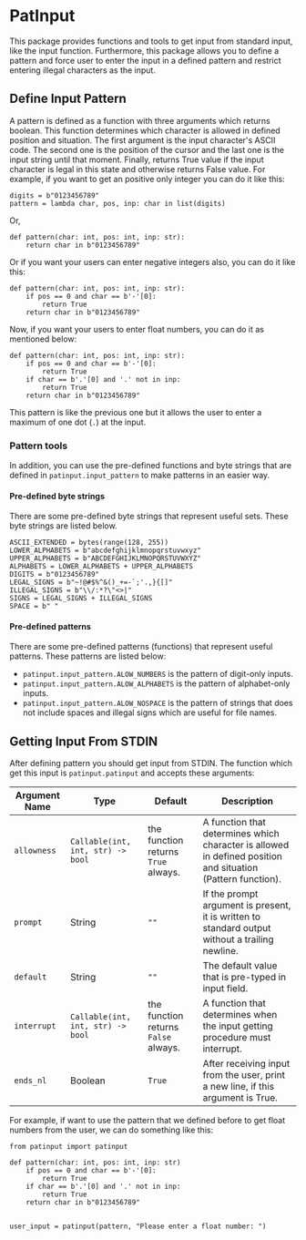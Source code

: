 # PatInput

This package provides functions and tools to get input from standard input, like the input function. Furthermore, this package allows you to define a pattern and force user to enter the input in a defined pattern and restrict entering illegal characters as the input.

## Define Input Pattern
A pattern is defined as a function with three arguments which returns boolean. This function determines which character is allowed in defined position and situation. The first argument is the input character's ASCII code. The second one is the position of the cursor and the last one is the input string until that moment. Finally, returns True value if the input character is legal in this state and otherwise returns False value.
For example, if you want to get an positive only integer you can do it like this:
```
digits = b"0123456789"
pattern = lambda char, pos, inp: char in list(digits)
```
Or,
```
def pattern(char: int, pos: int, inp: str):
    return char in b"0123456789"
```
Or if you want your users can enter negative integers also,  you can do it like this:
```
def pattern(char: int, pos: int, inp: str):
    if pos == 0 and char == b'-'[0]:
        return True
    return char in b"0123456789"
```
Now, if you want your users to enter float numbers, you can do it as mentioned below:
```
def pattern(char: int, pos: int, inp: str):
    if pos == 0 and char == b'-'[0]:
        return True
    if char == b'.'[0] and '.' not in inp:
        return True
    return char in b"0123456789"
```
This pattern is like the previous one but it allows the user to enter a maximum of one dot (`.`) at the input.

### Pattern tools
In addition, you can use the pre-defined functions and byte strings that are defined in `patinput.input_pattern` to make patterns in an easier way. 

#### Pre-defined byte strings
There are some pre-defined byte strings that represent useful sets. These byte strings are listed below.
```
ASCII_EXTENDED = bytes(range(128, 255))
LOWER_ALPHABETS = b"abcdefghijklmnopqrstuvwxyz"
UPPER_ALPHABETS = b"ABCDEFGHIJKLMNOPQRSTUVWXYZ"
ALPHABETS = LOWER_ALPHABETS + UPPER_ALPHABETS
DIGITS = b"0123456789"
LEGAL_SIGNS = b"~!@#$%^&()_+=-`;'.,}{[]"
ILLEGAL_SIGNS = b"\\/:*?\"<>|"
SIGNS = LEGAL_SIGNS + ILLEGAL_SIGNS
SPACE = b" "
```

#### Pre-defined patterns
There are some pre-defined patterns (functions) that represent useful patterns. These patterns are listed below:
- `patinput.input_pattern.ALOW_NUMBERS` is the pattern of digit-only inputs.
- `patinput.input_pattern.ALOW_ALPHABETS` is the pattern of alphabet-only inputs.
- `patinput.input_pattern.ALOW_NOSPACE` is the pattern of strings that does not include spaces and illegal signs which are useful for file names.

## Getting Input From STDIN
After defining pattern you should get input from STDIN. The function which get this input is `patinput.patinput` and accepts these arguments:


| Argument Name |  Type  | Default | Description |
| -----------   | ------ |  -----  |  ---------  |
| `allowness`   | `Callable(int, int, str) -> bool` | the function returns `True` always. | A function that determines which character is allowed in defined position and situation (Pattern function). |
| `prompt`      | String                            | `""`  | If the prompt argument is present, it is written to standard output without a trailing newline. |
| `default`     | String                            | `""`  | The default value that is pre-typed in input field. |
| `interrupt`   | `Callable(int, int, str) -> bool` | the function returns `False` always. | A function that determines when the input getting procedure must interrupt. |
| `ends_nl`     | Boolean                           | `True`| After receiving input from the user, print a new line, if this argument is True. |

For example, if want to use the pattern that we defined before to get float numbers from the user, we can do something like this:

```
from patinput import patinput

def pattern(char: int, pos: int, inp: str)
    if pos == 0 and char == b'-'[0]:
        return True
    if char == b'.'[0] and '.' not in inp:
        return True
    return char in b"0123456789"


user_input = patinput(pattern, "Please enter a float number: ")
```